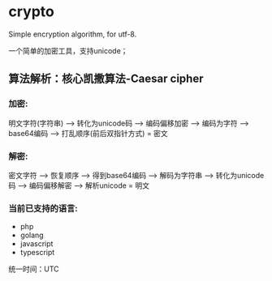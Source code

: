 # crypto

Simple encryption algorithm, for utf-8.

一个简单的加密工具，支持unicode；

## 算法解析：核心凯撒算法-Caesar cipher

### 加密:

明文字符(字符串) -->  转化为unicode码 --> 编码偏移加密 --> 编码为字符 --> base64编码 --> 打乱顺序(前后双指针方式) = 密文

### 解密:

密文字符 --> 恢复顺序 --> 得到base64编码 --> 解码为字符串 --> 转化为unicode码 --> 编码偏移解密 --> 解析unicode  = 明文

### 当前已支持的语言:

+ php
+ golang
+ javascript
+ typescript

统一时间：UTC
